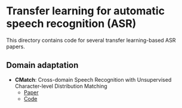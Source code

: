 # Transfer learning for automatic speech recognition (ASR)

This directory contains code for several transfer learning-based ASR papers.

## Domain adaptation

- **CMatch**: Cross-domain Speech Recognition with Unsupervised Character-level Distribution Matching
  - [Paper](https://arxiv.org/abs/2104.07491)
  - [Code](https://github.com/jindongwang/transferlearning/tree/master/code/ASR/CMatch)